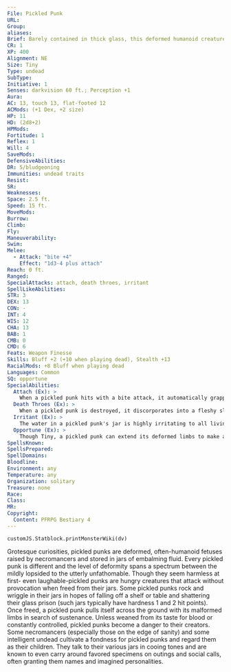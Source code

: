```yaml
---
File: Pickled Punk
URL: 
Group: 
aliases: 
Brief: Barely contained in thick glass, this deformed humanoid creature wriggles in its jar.
CR: 1
XP: 400
Alignment: NE
Size: Tiny
Type: undead
SubType: 
Initiative: 1
Senses: darkvision 60 ft.; Perception +1
Aura: 
AC: 13, touch 13, flat-footed 12
ACMods: (+1 Dex, +2 size)
HP: 11
HD: (2d8+2)
HPMods: 
Fortitude: 1
Reflex: 1
Will: 4
SaveMods: 
DefensiveAbilities: 
DR: 5/bludgeoning
Immunities: undead traits
Resist: 
SR: 
Weaknesses: 
Space: 2.5 ft.
Speed: 15 ft.
MoveMods: 
Burrow: 
Climb: 
Fly: 
Maneuverability: 
Swim: 
Melee: 
  - Attack: "bite +4"
    Effect: "1d3-4 plus attach"
Reach: 0 ft.
Ranged: 
SpecialAttacks: attach, death throes, irritant
SpellLikeAbilities: 
STR: 3
DEX: 13
CON: -
INT: 4
WIS: 12
CHA: 13
BAB: 1
CMB: 0
CMD: 6
Feats: Weapon Finesse
Skills: Bluff +2 (+10 when playing dead), Stealth +13
RacialMods: +8 Bluff when playing dead
Languages: Common
SQ: opportune
SpecialAbilities:
  Attach (Ex): >
    When a pickled punk hits with a bite attack, it automatically grapples its foe, though the target is not considered to be grappling the punk. Each round the pickled punk is grappling its foe, it automatically deals bite damage each round.
  Death Throes (Ex): >
    When a pickled punk is destroyed, it discorporates into a fleshy sludge. Any creatures adjacent to a pickled punk when it is destroyed must succeed at a DC 12 Fortitude save or be nauseated for 1 round.
  Irritant (Ex): >
    The water in a pickled punk's jar is highly irritating to all living creatures. A creature damaged by a pickled punk's bite that deals damage to pickled punk with a natural weapon or unarmed attack, or that otherwise comes into contact with a pickled punk or the water in its jar, must succeed at a DC 12 Fortitude save or break out in an itching rash. A creature affected by this rash takes a -2 penalty to Dexterity and Charisma for 24 hours (multiple allergic reactions do not stack). Remove disease or any magical healing removes the rash instantly. This is a disease effect. The save DC is Charisma-based.
  Opportune (Ex): >
    Though Tiny, a pickled punk can extend its deformed limbs to make attacks of opportunity as if it had a reach of 5 feet. This ability doesn't allow a pickled punk to attack adjacent creatures as if it truly had a reach of 5 feet.
SpellsKnown: 
SpellsPrepared: 
SpellDomains: 
Bloodline: 
Environment: any
Temperature: any
Organization: solitary
Treasure: none
Race: 
Class: 
MR: 
Copyright:
  Content: PFRPG Bestiary 4
---
```

```dataviewjs
customJS.Statblock.printMonsterWiki(dv)
```
Grotesque curiosities, pickled punks are deformed, often-humanoid fetuses raised by necromancers and stored in jars of embalming fluid. Every pickled punk is different and the level of deformity spans a spectrum between the mildly lopsided to the utterly unfathomable. Though they seem harmless at first- even laughable-pickled punks are hungry creatures that attack without provocation when freed from their jars. Some pickled punks rock and wriggle in their jars in hopes of falling off a shelf or table and shattering their glass prison (such jars typically have hardness 1 and 2 hit points). Once freed, a pickled punk pulls itself across the ground with its malformed limbs in search of sustenance. Unless weaned from its taste for blood or constantly controlled, pickled punks become a danger to their creators. Some necromancers (especially those on the edge of sanity) and some intelligent undead cultivate a fondness for pickled punks and regard them as their children. They talk to their various jars in cooing tones and are known to even carry around favored specimens on outings and social calls, often granting them names and imagined personalities.
